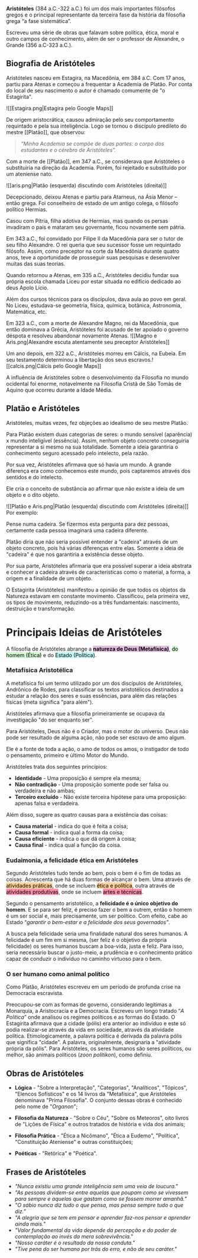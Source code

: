 **Aristóteles** (384 a.C.-322 a.C.) foi um dos mais importantes filósofos gregos e o principal representante da terceira fase da história da filosofia grega “a fase sistemática”.

Escreveu uma série de obras que falavam sobre política, ética, moral e outro campos de conhecimento, além de ser o professor de Alexandre, o Grande (356 a.C-323 a.C.).

## Biografia de Aristóteles

Aristóteles nasceu em Estagira, na Macedônia, em 384 a.C. Com 17 anos, partiu para Atenas e começou a frequentar a Academia de Platão. Por conta do local de seu nascimento o autor é chamado comumente de "o Estagirita".

![[Estagira.png|Estagira pelo Google Maps]]

De origem aristocrática, causou admiração pelo seu comportamento requintado e pela sua inteligência. Logo se tornou o discípulo predileto do mestre [[Platão]], que observou:

> _“Minha Academia se compõe de duas partes: o corpo dos estudantes e o cérebro de Aristóteles”._

Com a morte de [[Platão]], em 347 a.C., se considerava que Aristóteles o substituiria na direção da Academia. Porém, foi rejeitado e substituído por um ateniense nato.


![[aris.png|Platão (esquerda) discutindo com Aristóteles (direita)]]

Decepcionado, deixou Atenas e partiu para Atarneus, na Ásia Menor – então grega. Foi conselheiro de estado de um antigo colega, o filósofo político Hermias.

Casou com Pítria, filha adotiva de Hermias, mas quando os persas invadiram o país e mataram seu governante, ficou novamente sem pátria.

Em 343 a.C., foi convidado por Filipe II da Macedônia para ser o tutor de seu filho Alexandre. O rei queria que seu sucessor fosse um requintado filósofo. Assim, como preceptor na corte da Macedônia durante quatro anos, teve a oportunidade de prosseguir suas pesquisas e desenvolver muitas das suas teorias.

Quando retornou a Atenas, em 335 a.C., Aristóteles decidiu fundar sua própria escola chamada Liceu por estar situada no edifício dedicado ao deus Apolo Lício.

Além dos cursos técnicos para os discípulos, dava aula ao povo em geral. No Liceu, estudava-se geometria, física, química, botânica, Astronomia, Matemática, etc.

Em 323 a.C., com a morte de Alexandre Magno, rei da Macedônia, que então dominava a Grécia, Aristóteles foi acusado de ter apoiado o governo déspota e resolveu abandonar novamente Atenas.
![[Magno e Aris.png|Alexandre escuta atentamente seu preceptor Aristóteles]]


Um ano depois, em 322 a.C., Aristóteles morreu em Cálcis, na Eubeia. Em seu testamento determinou a libertação dos seus escravos.![[calcis.png|Cálcis pelo Google Maps]]

A influência de Aristóteles sobre o desenvolvimento da Filosofia no mundo ocidental foi enorme, notavelmente na Filosofia Cristã de São Tomás de Aquino que ocorreu durante a Idade Média. 
## Platão e Aristóteles

Aristóteles, muitas vezes, fez objeções ao idealismo de seu mestre Platão.

Para Platão existem duas categorias de seres: o mundo sensível (aparência) x mundo inteligível (essência). Assim, nenhum objeto concreto conseguiria representar a si mesmo na sua totalidade. Somente a ideia garantiria o conhecimento seguro acessado pelo intelecto, pela razão.

Por sua vez, Aristóteles afirmava que só havia um mundo. A grande diferença era como conhecemos este mundo, pois captaremos através dos sentidos e do intelecto.

Ele cria o conceito de substância ao afirmar que não existe a ideia de um objeto e o dito objeto.

![[Platão e Aris.png|Platão (esquerda) discutindo com Aristóteles (direita)]]
Por exemplo:


Pense numa cadeira. Se fizermos esta pergunta para dez pessoas, certamente cada pessoa imaginará uma cadeira diferente.

Platão diria que não seria possível entender a "cadeira" através de um objeto concreto, pois há várias diferenças entre elas. Somente a ideia de "cadeira" é que nos garantiria a existência desse objeto.

Por sua parte, Aristóteles afirmaria que era possível superar a ideia abstrata e conhecer a cadeira através de características como o material, a forma, a origem e a finalidade de um objeto.

O Estagirita (Aristóteles) manifestou a opinião de que todos os objetos da Natureza estavam em constante movimento. Classificou, pela primeira vez, os tipos de movimento, reduzindo-os a três fundamentais: nascimento, destruição e transformação.

# Principais Ideias de Aristóteles

A filosofia de Aristóteles abrange a <mark style="background: #FFB86CA6;"><mark style="background: #D2B3FFA6;">**natureza de Deus (Metafísica)**</mark></mark>, <mark style="background: #BBFABBA6;">do homem (Ética)</mark> e do <mark style="background: #ABF7F7A6;">Estado (Política)</mark>.

### Metafísica Aristotélica

A metafísica foi um termo utilizado por um dos discípulos de Aristóteles, Andrônico de Rodes, para classificar os textos aristotélicos destinados a estudar a relação dos seres e suas essências, para além das relações físicas (meta significa "para além").

Aristóteles afirmava que a filosofia primeiramente se ocupava da investigação "do ser enquanto ser".

Para Aristóteles, Deus não é o Criador, mas o motor do universo. Deus não pode ser resultado de alguma ação, não pode ser escravo de amo algum.

Ele é a fonte de toda a ação, o amo de todos os amos, o instigador de todo o pensamento, primeiro e último Motor do Mundo.

Aristóteles trata dos seguintes princípios:

- **Identidade** - Uma proposição é sempre ela mesma;
- **Não contradição** - Uma proposição somente pode ser falsa ou verdadeira e não ambas;
- **Terceiro excluído** - Não existe terceira hipótese para uma proposição: apenas falsa e verdadeira.

Além disso, sugere as quatro causas para a existência das coisas:

- **Causa material** - indica do que é feita a coisa;
- **Causa formal** - indica qual a forma da coisa;
- **Causa eficiente** - indica o que dá origem à coisa;
- **Causa final** - indica qual a função da coisa.

### Eudaimonia, a felicidade ética em Aristóteles

Segundo Aristóteles tudo tende ao bem, pois o bem é o fim de todas as coisas. Acrescenta que há duas formas de alcançar o bem. Uma através de <mark style="background: #FFB86CA6;">atividades práticas</mark>, onde se incluem <mark style="background: #FFB86CA6;">ética e política</mark>, outra através de <mark style="background: #FF5582A6;">atividades produtivas</mark>, onde se incluem <mark style="background: #FF5582A6;">artes e técnicas</mark>.

Segundo o pensamento aristotélico, a **felicidade  é o único objetivo do homem**. 
E se para ser feliz, é preciso fazer o bem a outrem, então o homem é um ser social e, mais precisamente, um ser político. Com efeito, cabe ao Estado “_garantir o bem-estar e a felicidade dos seus governados”_.

A busca pela felicidade seria uma finalidade natural dos seres humanos. A felicidade é um fim em si mesma, (ser feliz é o objetivo da própria felicidade) os seres humanos buscam a boa-vida, justa e feliz. Para isso, seria necessário buscar o justo-meio, a prudência e o conhecimento prático capaz de conduzir o indivíduo no caminho virtuoso para o bem.

### O ser humano como animal político

Como Platão, Aristóteles escreveu em um período de profunda crise na Democracia escravista.

Preocupou-se com as formas de governo, considerando legítimas a Monarquia, a Aristocracia e a Democracia. Escreveu um longo tratado “_A Política_” onde analisou os regimes políticos e as formas do Estado. O Estagirita afirmava que a cidade (pólis) era anterior ao indivíduo e este só podia realizar-se através da vida em sociedade, através da atividade política. Etimologicamente, a palavra política é derivada da palavra pólis que significa "cidade". A palavra, originalmente, designaria a "atividade própria da pólis". Para Aristóteles, os seres humanos são seres políticos, ou melhor, são animais políticos (_zoon politikon_), como definiu.

## Obras de Aristóteles

- **Lógica** - "Sobre a Interpretação", "Categorias", "Analíticos", "Tópicos", "Elencos Sofísticos" e os 14 livros da "Metafísica", que Aristóteles denominava "Prima Filosofia". O conjunto dessas obras é conhecido pelo nome de "_Organon_";


- **Filosofia da Natureza** - "Sobre o Céu", "Sobre os Meteoros", oito livros de "Lições de Física" e outros tratados de história e vida dos animais;


- **Filosofia Prática** - "Ética a Nicômano", "Ética a Eudemo", "Política", "Constituição Ateniense" e outras constituições;


- **Poéticas** - "Retórica" e "Poética".

## Frases de Aristóteles

- _"Nunca existiu uma grande inteligência sem uma veia de loucura."_
- _"As pessoas dividem-se entre aquelas que poupam como se vivessem para sempre e aquelas que gastam como se fossem morrer amanhã."_
- _"O sábio nunca diz tudo o que pensa, mas pensa sempre tudo o que diz."_
- _"A alegria que se tem em pensar e aprender faz-nos pensar e aprender ainda mais."_
- _"Valor fundamental da vida depende da percepção e do poder de contemplação ao invés da mera sobrevivência."_
- _"Nosso caráter é o resultado da nossa conduta."_
- _"Tive pena do ser humano por trás do erro, e não de seu caráter."_